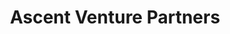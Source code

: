 ---
layout: firm_page
title: "Ascent Venture Partners"
id: "ascentvp.com"
permalink: "/ascentventurepartnersascentvp.com/"
website: "https://www.ascentvp.com"
offices: "Bedford (United States), Boston (United States)"
investment_stages: "Series A, Series B"
portfolio_companies: "TimeTrade, Revulytics, Synovia Solutions, ZoomInfo, CloudLock, HubCast, PerspecSys, Placemark Investments, Bizo, StrikeIron, Innoveer, Fidelis, Forefield, Nova Analytics, eCopy, Interactive Supercomputing, Guardium, Nova Technologies, Cymfony, Synchronoss, Sensitech, Network Intelligence, Watch Hill Partners, Business Layers, VTI, Indus River, Ganymede Technologies, VST Technologies, Network Engines, Harvard Bioscience, Rascom, Voicetek Corporation, net2net, Concord, Steinbrecher Corporation, Computer Identics, Vivid Technologies, PRI, MicroTouch, Viewlogic, Hologic, Cloudbees, Connectbase, empow, Exchange Solutions, gr8 People, Invaluable, KNOA, Nova Scientific, Promoboxx, CPX Security, RapidMiner, Sidecar, Splash, Start.io, vee24"
portfolio_link: "https://www.ascentvp.com/portfolio/"
investment_markets: "Enterprise Tech, Analytics, Security"
founded_year: "1985"
description: "Ascent Venture Partners is an enterprise tech VC fund focused exclusively on enterprise technology. They bring a deep network, active attention to business, and decades of relevant experience to their partnerships with entrepreneurs. The firm has a history of investing in and supporting the best entrepreneurs and emerging markets in enterprise tech."
linkedin: "https://www.linkedin.com/company/ascent-venture-partners"
twitter: "http://www.twitter.com/ascentvp"
instagram: ""
team_page: "https://www.ascentvp.com/team/"
investor_type: "Venture Capital"
crunchbase: "https://www.crunchbase.com/organization/ascent-venture-partners"
pitchbook: "https://pitchbook.com/profiles/investor/11272-78"

# SEO Optimization
meta_title: "Ascent Venture Partners - VC Firm - projectstartups.com"
meta_description: "Ascent Venture Partners, Ascent Venture Partners is an enterprise tech VC fund focused exclusively on enterprise technology. They bring a deep network, active attention to bus..."
meta_keywords: "Ascent Venture Partners, Enterprise Tech, Analytics, Security, VC firm, venture capital, startup investor, projectstartups.com"
canonical_url: "https://vc.projectstartups.com/ascentventurepartnersascentvp.com/"
---